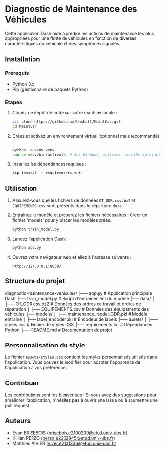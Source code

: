 # Diagnostic de Maintenance des Véhicules

Cette application Dash aide à prédire les actions de maintenance les plus appropriées pour une flotte de véhicules en fonction de diverses caractéristiques du véhicule et des symptômes signalés.

## Installation

### Prérequis

- Python 3.x
- Pip (gestionnaire de paquets Python)

### Étapes

1. Clonez ce dépôt de code sur votre machine locale :

    ```sh
    git clone https://github.com/Unshaft/MaintCar.git
    cd MaintCar
    ```

2. Créez et activez un environnement virtuel (optionnel mais recommandé) :

    ```sh
    python -m venv venv
    source venv/bin/activate  # Sur Windows, utilisez `venv\Scripts\activate`
    ```

3. Installez les dépendances requises :

    ```sh
    pip install -r requirements.txt
    ```

## Utilisation

1. Assurez-vous que les fichiers de données `OT_ODR.csv.bz2` et `EQUIPEMENTS.csv` sont présents dans le répertoire `data`.

2. Entraînez le modèle et préparez les fichiers nécessaires :
Creer un fichier 'models' pour y placer les modèles créés. 

    ```sh
    python train_model.py
    ```
 
3. Lancez l'application Dash :

    ```sh
    python app.py
    ```

4. Ouvrez votre navigateur web et allez à l'adresse suivante :

    ```
    http://127.0.0.1:8050/
    ```

## Structure du projet

diagnostic-maintenance-vehicules/
├── app.py # Application principale Dash
├── train_model.py # Script d'entraînement du modèle
├── data/
│ ├── OT_ODR.csv.bz2 # Données des ordres de travail et ordres de réparation
│ ├── EQUIPEMENTS.csv # Données des équipements des véhicules
├── models/
│ ├── maintenance_model_ODR.pkl # Modèle entraîné
│ ├── label_encoder.pkl # Encodeur de labels
├── assets/
│ ├── styles.css # Fichier de styles CSS
├── requirements.txt # Dépendances Python
├── README.md # Documentation du projet


## Personnalisation du style

Le fichier `assets/styles.css` contient les styles personnalisés utilisés dans l'application. Vous pouvez le modifier pour adapter l'apparence de l'application à vos préférences.

## Contribuer

Les contributions sont les bienvenues ! Si vous avez des suggestions pour améliorer l'application, n'hésitez pas à ouvrir une issue ou à soumettre une pull request.

## Auteurs

- Evan BRISEBOIS (brisebois.e2100209@etud.univ-ubs.fr)
- Killian PERZO (perzo.e2202845@etud.univ-ubs.fr)
- Matthieu VIVIER (viver.e2101336@etud.univ-ubs.fr)



